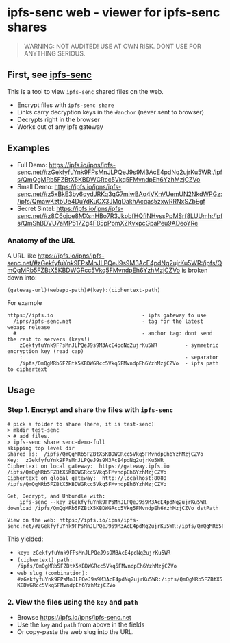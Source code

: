 # ipfs-senc web - viewer for ipfs-senc shares

> WARNING: NOT AUDITED! USE AT OWN RISK. DONT USE FOR ANYTHING SERIOUS.

## First, see [ipfs-senc](https://github.com/jbenet/ipfs-senc)

This is a tool to view `ipfs-senc` shared files on the web.

- Encrypt files with `ipfs-senc share`
- Links carry decryption keys in the `#anchor` (never sent to browser)
- Decrypts right in the browser
- Works out of any ipfs gateway

## Examples

- Full Demo: https://ipfs.io/ipns/ipfs-senc.net/#zGekfyfuYnk9FPsMnJLPQeJ9s9M3AcE4pdNq2ujrKu5WR:/ipfs/QmQgMRb5FZBtX5KBDWGRcc5Vkq5FMvndpEh6YzhMzjCZVo
- Small Demo: https://ipfs.io/ipns/ipfs-senc.net/#z5xBkE3by6qydJRKq3qG7miwBAo4VKnVUemUN2NkdWPGz:/ipfs/QmawKztbUe4DuYdKuCX3JMqDakhAcqas5zxwRRNxSZbEgf
- Secret Sintel: https://ipfs.io/ipns/ipfs-senc.net/#z8C6ojoe8MXsnHBo7R3JkpbfHQfiNHvssPpMSrf8LUUmh:/ipfs/QmShBDVU7aMP517Zg4F85pPpmXZKvxpcGpaPeu9ADeoYRe

### Anatomy of the URL

A URL like https://ipfs.io/ipns/ipfs-senc.net/#zGekfyfuYnk9FPsMnJLPQeJ9s9M3AcE4pdNq2ujrKu5WR:/ipfs/QmQgMRb5FZBtX5KBDWGRcc5Vkq5FMvndpEh6YzhMzjCZVo is broken down into:

```
(gateway-url)(webapp-path)#(key):(ciphertext-path)
```

For example

```
https://ipfs.io                             - ipfs gateway to use
  /ipns/ipfs-senc.net                       - tag for the latest webapp release
  #                                         - anchor tag: dont send the rest to servers (keys!)
    zGekfyfuYnk9FPsMnJLPQeJ9s9M3AcE4pdNq2ujrKu5WR         - symmetric encryption key (read cap)
    :                                                     - separator
    /ipfs/QmQgMRb5FZBtX5KBDWGRcc5Vkq5FMvndpEh6YzhMzjCZVo  - ipfs path to ciphertext
```

## Usage

### Step 1. Encrypt and share the files with `ipfs-senc`
```
# pick a folder to share (here, it is test-senc)
> mkdir test-senc
> # add files.
> ipfs-senc share senc-demo-full
skipping top level dir
Shared as:  /ipfs/QmQgMRb5FZBtX5KBDWGRcc5Vkq5FMvndpEh6YzhMzjCZVo
Key:  zGekfyfuYnk9FPsMnJLPQeJ9s9M3AcE4pdNq2ujrKu5WR
Ciphertext on local gateway:  https://gateway.ipfs.io /ipfs/QmQgMRb5FZBtX5KBDWGRcc5Vkq5FMvndpEh6YzhMzjCZVo
Ciphertext on global gateway:  http://localhost:8080 /ipfs/QmQgMRb5FZBtX5KBDWGRcc5Vkq5FMvndpEh6YzhMzjCZVo

Get, Decrypt, and Unbundle with:
    ipfs-senc --key zGekfyfuYnk9FPsMnJLPQeJ9s9M3AcE4pdNq2ujrKu5WR download /ipfs/QmQgMRb5FZBtX5KBDWGRcc5Vkq5FMvndpEh6YzhMzjCZVo dstPath

View on the web: https://ipfs.io/ipns/ipfs-senc.net/#zGekfyfuYnk9FPsMnJLPQeJ9s9M3AcE4pdNq2ujrKu5WR:/ipfs/QmQgMRb5FZBtX5KBDWGRcc5Vkq5FMvndpEh6YzhMzjCZVo
```

This yielded:
- `key: zGekfyfuYnk9FPsMnJLPQeJ9s9M3AcE4pdNq2ujrKu5WR`
- `(ciphertext) path: /ipfs/QmQgMRb5FZBtX5KBDWGRcc5Vkq5FMvndpEh6YzhMzjCZVo`
- `web slug (combination): #zGekfyfuYnk9FPsMnJLPQeJ9s9M3AcE4pdNq2ujrKu5WR:/ipfs/QmQgMRb5FZBtX5KBDWGRcc5Vkq5FMvndpEh6YzhMzjCZVo`

### 2. View the files using the `key` and `path`

- Browse https://ipfs.io/ipns/ipfs-senc.net
- Use the `key` and `path` from above in the fields
- Or copy-paste the web slug into the URL.
